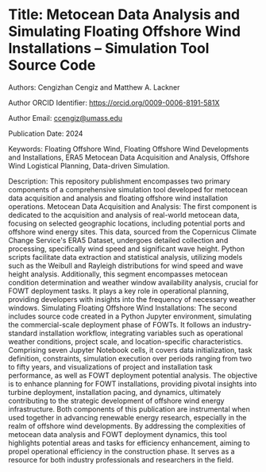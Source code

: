 # Title: Metocean Data Analysis and Simulating Floating Offshore Wind Installations – Simulation Tool Source Code

Authors: Cengizhan Cengiz and Matthew A. Lackner

Author ORCID Identifier: https://orcid.org/0009-0006-8191-581X

Author Email: ccengiz@umass.edu

Publication Date: 2024

Keywords: Floating Offshore Wind, Floating Offshore Wind Developments and Installations, ERA5 Metocean Data Acquisition and Analysis, Offshore Wind Logistical Planning, Data-driven Simulation. 

Description: This repository publishment encompasses two primary components of a comprehensive simulation tool developed for metocean data acquisition and analysis and floating offshore wind installation operations.
Metocean Data Acquisition and Analysis: The first component is dedicated to the acquisition and analysis of real-world metocean data, focusing on selected geographic locations, including potential ports and offshore wind energy sites. This data, sourced from the Copernicus Climate Change Service's ERA5 Dataset, undergoes detailed collection and processing, specifically wind speed and significant wave height. Python scripts facilitate data extraction and statistical analysis, utilizing models such as the Weibull and Rayleigh distributions for wind speed and wave height analysis. Additionally, this segment encompasses metocean condition determination and weather window availability analysis, crucial for FOWT deployment tasks. It plays a key role in operational planning, providing developers with insights into the frequency of necessary weather windows.
Simulating Floating Offshore Wind Installations: The second includes source code created in a Python Jupyter environment, simulating the commercial-scale deployment phase of FOWTs. It follows an industry-standard installation workflow, integrating variables such as operational weather conditions, project scale, and location-specific characteristics. Comprising seven Jupyter Notebook cells, it covers data initialization, task definition, constraints, simulation execution over periods ranging from two to fifty years, and visualizations of project and installation task performance, as well as FOWT deployment potential analysis. The objective is to enhance planning for FOWT installations, providing pivotal insights into turbine deployment, installation pacing, and dynamics, ultimately contributing to the strategic development of offshore wind energy infrastructure.
Both components of this publication are instrumental when used together in advancing renewable energy research, especially in the realm of offshore wind developments. By addressing the complexities of metocean data analysis and FOWT deployment dynamics, this tool highlights potential areas and tasks for efficiency enhancement, aiming to propel operational efficiency in the construction phase. It serves as a resource for both industry professionals and researchers in the field.
